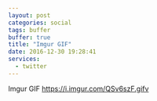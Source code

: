 ```yaml
---
layout: post
categories: social
tags: buffer
buffer: true
title: "Imgur GIF"
date: 2016-12-30 19:28:41
services: 
  - twitter
---
```

Imgur GIF <a class="url" href="https://i.imgur.com/QSv6szF.gifv" rel="external nofollow" target="_blank">https://i.imgur.com/QSv6szF.gifv</a>
